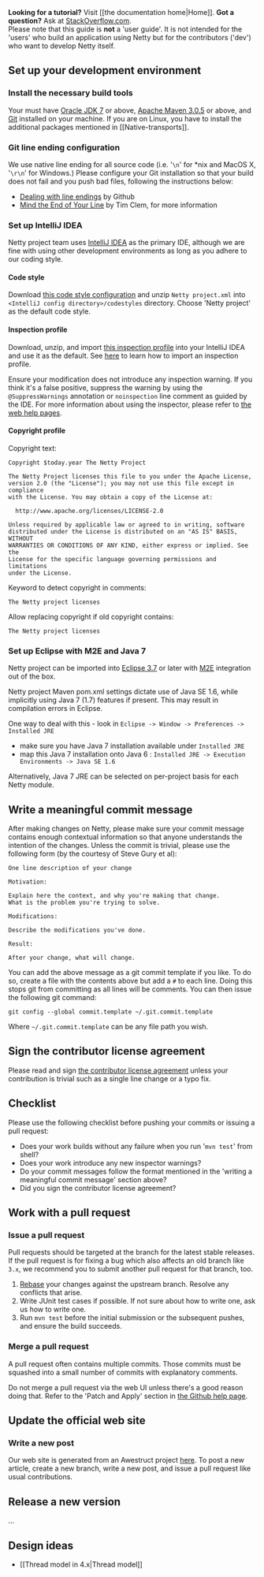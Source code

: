<div class="alert alert-danger"><strong>Looking for a tutorial?</strong> Visit [[the documentation home|Home]]. <strong>Got a question?</strong> Ask at <a href="https://stackoverflow.com/questions/tagged/netty">StackOverflow.com</a>.<br>Please note that this guide is <strong>not</strong> a 'user guide'.  It is not intended for the 'users' who build an application using Netty but for the contributors ('dev') who want to develop Netty itself.</div>

## Set up your development environment

### Install the necessary build tools

Your must have [Oracle JDK 7](http://java.oracle.com/) or above, [Apache Maven 3.0.5](http://maven.apache.org/) or above, and [Git](http://git-scm.com/) installed on your machine.  If you are on Linux, you have to install the additional packages mentioned in [[Native-transports]].

### Git line ending configuration

We use native line ending for all source code (i.e. '`\n`' for *nix and MacOS X, '`\r\n`' for Windows.) Please configure your Git installation so that your build does not fail and you push bad files, following the instructions below:

* [Dealing with line endings](https://help.github.com/articles/dealing-with-line-endings) by Github
* [Mind the End of Your Line](http://adaptivepatchwork.com/2012/03/01/mind-the-end-of-your-line/) by Tim Clem, for more information

### Set up IntelliJ IDEA

Netty project team uses [IntelliJ IDEA](http://www.jetbrains.com/idea/) as the primary IDE, although we are fine with using other development environments as long as you adhere to our coding style.

#### Code style

Download [this code style configuration](http://netty.io/files/IntelliJ%20IDEA%20Code%20Style.zip) and unzip `Netty project.xml` into `<IntelliJ config directory>/codestyles` directory.  Choose 'Netty project' as the default code style.

#### Inspection profile

Download, unzip, and import [this inspection profile](http://netty.io/files/IntelliJ%20IDEA%20Inspection%20Profile.xml.zip) into your IntelliJ IDEA and use it as the default.  See [here](http://www.jetbrains.com/idea/webhelp/customizing-profiles.html#d1372841e358) to learn how to import an inspection profile.

Ensure your modification does not introduce any inspection warning. If you think it's a false positive, suppress the warning by using the `@SuppressWarnings` annotation or `noinspection` line comment as guided by the IDE.  For more information about using the inspector, please refer to [the web help pages](http://www.jetbrains.com/idea/webhelp/inspecting-source-code.html).

#### Copyright profile

Copyright text:

```plain
Copyright $today.year The Netty Project

The Netty Project licenses this file to you under the Apache License,
version 2.0 (the "License"); you may not use this file except in compliance
with the License. You may obtain a copy of the License at:

  http://www.apache.org/licenses/LICENSE-2.0

Unless required by applicable law or agreed to in writing, software
distributed under the License is distributed on an "AS IS" BASIS, WITHOUT
WARRANTIES OR CONDITIONS OF ANY KIND, either express or implied. See the
License for the specific language governing permissions and limitations
under the License.
```

Keyword to detect copyright in comments:

```
The Netty project licenses
```

Allow replacing copyright if old copyright contains:

```
The Netty project licenses
```

### Set up Eclipse with M2E and Java 7

Netty project can be imported into [Eclipse 3.7](http://www.eclipse.org/downloads/) or later with [M2E](http://eclipse.org/m2e/) integration out of the box.

Netty project Maven pom.xml settings dictate use of Java SE 1.6, while implicitly using Java 7 (1.7) features if present.  This may result in compilation errors in Eclipse.

One way to deal with this - look in ```Eclipse -> Window -> Preferences -> Installed JRE```

* make sure you have Java 7 installation available under ```Installed JRE```
* map this Java 7 installation onto Java 6 : ```Installed JRE -> Execution Environments -> Java SE 1.6```

Alternatively, Java 7 JRE can be selected on per-project basis for each Netty module.

## Write a meaningful commit message

After making changes on Netty, please make sure your commit message contains enough contextual information so that anyone understands the intention of the changes.  Unless the commit is trivial, please use the following form (by the courtesy of Steve Gury et al):

```plain
One line description of your change
 
Motivation:

Explain here the context, and why you're making that change.
What is the problem you're trying to solve.
 
Modifications:

Describe the modifications you've done.
 
Result:

After your change, what will change.
```
You can add the above message as a git commit template if you like. To do so, create a file with the contents above but add a ```#``` to each line. Doing this stops git from committing as all lines will be comments. You can then issue the following git command:
```
git config --global commit.template ~/.git.commit.template
```
Where ```~/.git.commit.template``` can be any file path you wish.

## Sign the contributor license agreement

Please read and sign [the contributor license agreement](https://docs.google.com/spreadsheet/viewform?formkey=dHBjc1YzdWhsZERUQnhlSklsbG1KT1E6MQ) unless your contribution is trivial such as a single line change or a typo fix.

## Checklist

Please use the following checklist before pushing your commits or issuing a pull request:

* Does your work builds without any failure when you run '`mvn test`' from shell?
* Does your work introduce any new inspector warnings?
* Do your commit messages follow the format mentioned in the 'writing a meaningful commit message' section above?
* Did you sign the contributor license agreement?

## Work with a pull request

### Issue a pull request

Pull requests should be targeted at the branch for the latest stable releases.  If the pull request is for fixing a bug which also affects an old branch like `3.x`, we recommend you to submit another pull request for that branch, too.

1. [Rebase](http://git-scm.com/book/en/Git-Branching-Rebasing) your changes against the upstream branch.  Resolve any conflicts that arise.
1. Write JUnit test cases if possible. If not sure about how to write one, ask us how to write one.
1. Run `mvn test` before the initial submission or the subsequent pushes, and ensure the build succeeds.

### Merge a pull request

A pull request often contains multiple commits.  Those commits must be squashed into a small number of commits with explanatory comments.

Do not merge a pull request via the web UI unless there's a good reason doing that. Refer to the 'Patch and Apply' section in [the Github help page](https://help.github.com/articles/using-pull-requests#merging-a-pull-request).

## Update the official web site

### Write a new post

Our web site is generated from an Awestruct project [here](https://github.com/netty/netty-website).  To post a new article, create a new branch, write a new post, and issue a pull request like usual contributions.

## Release a new version

...

## Design ideas

* [[Thread model in 4.x|Thread model]]